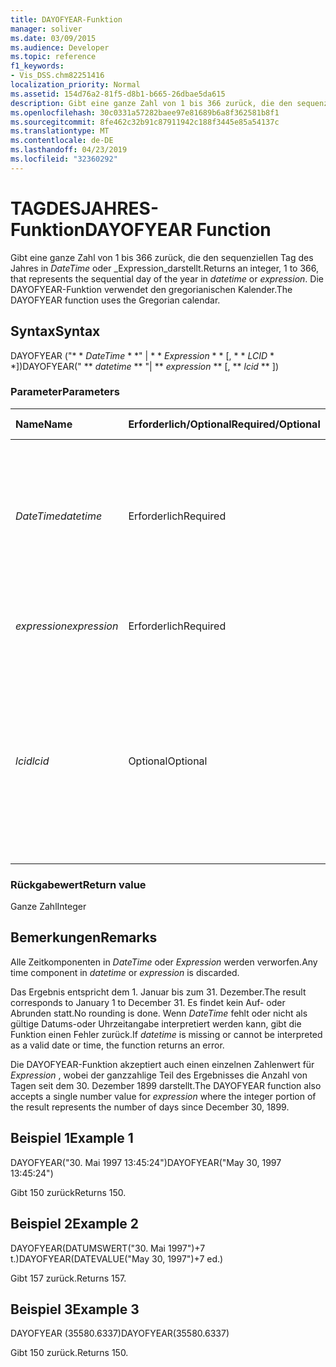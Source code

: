 ```yaml
---
title: DAYOFYEAR-Funktion
manager: soliver
ms.date: 03/09/2015
ms.audience: Developer
ms.topic: reference
f1_keywords:
- Vis_DSS.chm82251416
localization_priority: Normal
ms.assetid: 154d76a2-81f5-d8b1-b665-26dbae5da615
description: Gibt eine ganze Zahl von 1 bis 366 zurück, die den sequenziellen Tag des Jahres in DateTime oder Expression darstellt. Die DAYOFYEAR-Funktion verwendet den gregorianischen Kalender.
ms.openlocfilehash: 30c0331a57282baee97e81689b6a8f362581b8f1
ms.sourcegitcommit: 8fe462c32b91c87911942c188f3445e85a54137c
ms.translationtype: MT
ms.contentlocale: de-DE
ms.lasthandoff: 04/23/2019
ms.locfileid: "32360292"
---
```

# <a name="dayofyear-function"></a><span data-ttu-id="46ef9-104">TAGDESJAHRES-Funktion</span><span class="sxs-lookup"><span data-stu-id="46ef9-104">DAYOFYEAR Function</span></span>

<span data-ttu-id="46ef9-105">Gibt eine ganze Zahl von 1 bis 366 zurück, die den sequenziellen Tag des Jahres in _DateTime_ oder _Expression_darstellt.</span><span class="sxs-lookup"><span data-stu-id="46ef9-105">Returns an integer, 1 to 366, that represents the sequential day of the year in  _datetime_ or  _expression_.</span></span> <span data-ttu-id="46ef9-106">Die DAYOFYEAR-Funktion verwendet den gregorianischen Kalender.</span><span class="sxs-lookup"><span data-stu-id="46ef9-106">The DAYOFYEAR function uses the Gregorian calendar.</span></span>
  
## <a name="syntax"></a><span data-ttu-id="46ef9-107">Syntax</span><span class="sxs-lookup"><span data-stu-id="46ef9-107">Syntax</span></span>

<span data-ttu-id="46ef9-108">DAYOFYEAR ("\* \* *DateTime* \* \*" | \* \* *Expression* \* \* [, \* \* *LCID* \* \*])</span><span class="sxs-lookup"><span data-stu-id="46ef9-108">DAYOFYEAR(" \*\* *datetime* \*\* "| \*\* *expression* \*\* [, \*\* *lcid* \*\* ])</span></span> 
  
### <a name="parameters"></a><span data-ttu-id="46ef9-109">Parameter</span><span class="sxs-lookup"><span data-stu-id="46ef9-109">Parameters</span></span>

|<span data-ttu-id="46ef9-110">**Name**</span><span class="sxs-lookup"><span data-stu-id="46ef9-110">**Name**</span></span>|<span data-ttu-id="46ef9-111">**Erforderlich/Optional**</span><span class="sxs-lookup"><span data-stu-id="46ef9-111">**Required/Optional**</span></span>|<span data-ttu-id="46ef9-112">**Datentyp**</span><span class="sxs-lookup"><span data-stu-id="46ef9-112">**Data Type**</span></span>|<span data-ttu-id="46ef9-113">**Beschreibung**</span><span class="sxs-lookup"><span data-stu-id="46ef9-113">**Description**</span></span>|
|:-----|:-----|:-----|:-----|
| <span data-ttu-id="46ef9-114">_DateTime_</span><span class="sxs-lookup"><span data-stu-id="46ef9-114">_datetime_</span></span> <br/> |<span data-ttu-id="46ef9-115">Erforderlich</span><span class="sxs-lookup"><span data-stu-id="46ef9-115">Required</span></span>  <br/> |<span data-ttu-id="46ef9-116">**String**</span><span class="sxs-lookup"><span data-stu-id="46ef9-116">**String**</span></span> <br/> |<span data-ttu-id="46ef9-117">Beliebige Zeichenfolge, die allgemein als Datums- und Zeitangabe erkannt wird, oder ein Bezug auf eine Zelle mit einer Datums- und Zeitangabe.</span><span class="sxs-lookup"><span data-stu-id="46ef9-117">Any string commonly recognized as a date and time or a reference to a cell containing a date and time.</span></span>  <br/> |
| <span data-ttu-id="46ef9-118">_expression_</span><span class="sxs-lookup"><span data-stu-id="46ef9-118">_expression_</span></span> <br/> |<span data-ttu-id="46ef9-119">Erforderlich</span><span class="sxs-lookup"><span data-stu-id="46ef9-119">Required</span></span>  <br/> |<span data-ttu-id="46ef9-120">**String**</span><span class="sxs-lookup"><span data-stu-id="46ef9-120">**String**</span></span> <br/> |<span data-ttu-id="46ef9-121">Beliebiger Ausdruck, der eine Datums- und Zeitangabe liefert.</span><span class="sxs-lookup"><span data-stu-id="46ef9-121">Any expression that yields a date and time.</span></span>  <br/> |
| <span data-ttu-id="46ef9-122">_lcid_</span><span class="sxs-lookup"><span data-stu-id="46ef9-122">_lcid_</span></span> <br/> |<span data-ttu-id="46ef9-123">Optional</span><span class="sxs-lookup"><span data-stu-id="46ef9-123">Optional</span></span>  <br/> |<span data-ttu-id="46ef9-124">**Number**</span><span class="sxs-lookup"><span data-stu-id="46ef9-124">**Number**</span></span> <br/> |<span data-ttu-id="46ef9-p103">Gibt den lokalen Bezeichner an, der bei der Auswertung eines nicht lokalen Werts für datetime verwendet werden soll. Der lokale Bezeichner ist eine Zahl, die in den Systemkopfdateien beschrieben wird.</span><span class="sxs-lookup"><span data-stu-id="46ef9-p103">Specifies the locale identifier to be used in evaluating a non-local datetime. The locale identifier is a number described in the system header files.</span></span>  <br/> |
   
### <a name="return-value"></a><span data-ttu-id="46ef9-127">Rückgabewert</span><span class="sxs-lookup"><span data-stu-id="46ef9-127">Return value</span></span>

<span data-ttu-id="46ef9-128">Ganze Zahl</span><span class="sxs-lookup"><span data-stu-id="46ef9-128">Integer</span></span>
  
## <a name="remarks"></a><span data-ttu-id="46ef9-129">Bemerkungen</span><span class="sxs-lookup"><span data-stu-id="46ef9-129">Remarks</span></span>

<span data-ttu-id="46ef9-130">Alle Zeitkomponenten in _DateTime_ oder _Expression_ werden verworfen.</span><span class="sxs-lookup"><span data-stu-id="46ef9-130">Any time component in  _datetime_ or  _expression_ is discarded.</span></span> 
  
<span data-ttu-id="46ef9-131">Das Ergebnis entspricht dem 1. Januar bis zum 31. Dezember.</span><span class="sxs-lookup"><span data-stu-id="46ef9-131">The result corresponds to January 1 to December 31.</span></span> <span data-ttu-id="46ef9-132">Es findet kein Auf- oder Abrunden statt.</span><span class="sxs-lookup"><span data-stu-id="46ef9-132">No rounding is done.</span></span> <span data-ttu-id="46ef9-133">Wenn _DateTime_ fehlt oder nicht als gültige Datums-oder Uhrzeitangabe interpretiert werden kann, gibt die Funktion einen Fehler zurück.</span><span class="sxs-lookup"><span data-stu-id="46ef9-133">If  _datetime_ is missing or cannot be interpreted as a valid date or time, the function returns an error.</span></span> 
  
<span data-ttu-id="46ef9-134">Die DAYOFYEAR-Funktion akzeptiert auch einen einzelnen Zahlenwert für _Expression_ , wobei der ganzzahlige Teil des Ergebnisses die Anzahl von Tagen seit dem 30. Dezember 1899 darstellt.</span><span class="sxs-lookup"><span data-stu-id="46ef9-134">The DAYOFYEAR function also accepts a single number value for  _expression_ where the integer portion of the result represents the number of days since December 30, 1899.</span></span> 
  
## <a name="example-1"></a><span data-ttu-id="46ef9-135">Beispiel 1</span><span class="sxs-lookup"><span data-stu-id="46ef9-135">Example 1</span></span>

<span data-ttu-id="46ef9-136">DAYOFYEAR("30. Mai 1997 13:45:24")</span><span class="sxs-lookup"><span data-stu-id="46ef9-136">DAYOFYEAR("May 30, 1997 13:45:24")</span></span>
  
<span data-ttu-id="46ef9-137">Gibt 150 zurück</span><span class="sxs-lookup"><span data-stu-id="46ef9-137">Returns 150.</span></span>
  
## <a name="example-2"></a><span data-ttu-id="46ef9-138">Beispiel 2</span><span class="sxs-lookup"><span data-stu-id="46ef9-138">Example 2</span></span>

<span data-ttu-id="46ef9-139">DAYOFYEAR(DATUMSWERT("30. Mai 1997")+7 t.)</span><span class="sxs-lookup"><span data-stu-id="46ef9-139">DAYOFYEAR(DATEVALUE("May 30, 1997")+7 ed.)</span></span>
  
<span data-ttu-id="46ef9-140">Gibt 157 zurück.</span><span class="sxs-lookup"><span data-stu-id="46ef9-140">Returns 157.</span></span>
  
## <a name="example-3"></a><span data-ttu-id="46ef9-141">Beispiel 3</span><span class="sxs-lookup"><span data-stu-id="46ef9-141">Example 3</span></span>

<span data-ttu-id="46ef9-142">DAYOFYEAR (35580.6337)</span><span class="sxs-lookup"><span data-stu-id="46ef9-142">DAYOFYEAR(35580.6337)</span></span>
  
<span data-ttu-id="46ef9-143">Gibt 150 zurück.</span><span class="sxs-lookup"><span data-stu-id="46ef9-143">Returns 150.</span></span>
  

